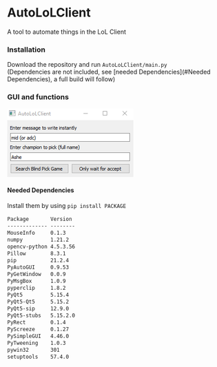# AutoLoLClient
A tool to automate things in the LoL Client  

### Installation
Download the repository and run ``AutoLoLClient/main.py``  
(Dependencies are not included, see [needed Dependencies](#Needed Dependencies), a full build will follow)

### GUI and functions
![This image shows the GUI of AutoLoLClient](AutoLoLClient/window.png "The GUI")

#### Needed Dependencies
Install them by using ``pip install PACKAGE``
```
Package       Version
------------- --------
MouseInfo     0.1.3
numpy         1.21.2
opencv-python 4.5.3.56
Pillow        8.3.1
pip           21.2.4
PyAutoGUI     0.9.53
PyGetWindow   0.0.9
PyMsgBox      1.0.9
pyperclip     1.8.2
PyQt5         5.15.4
PyQt5-Qt5     5.15.2
PyQt5-sip     12.9.0
PyQt5-stubs   5.15.2.0
PyRect        0.1.4
PyScreeze     0.1.27
PySimpleGUI   4.46.0
PyTweening    1.0.3
pywin32       301
setuptools    57.4.0
```